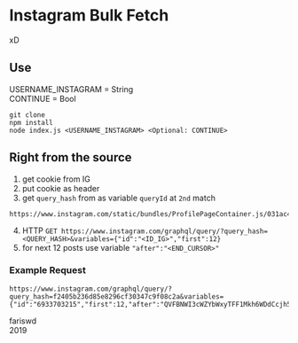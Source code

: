 # Instagram Bulk Fetch
xD

## Use
USERNAME_INSTAGRAM = String  
CONTINUE = Bool  

```
git clone
npm install
node index.js <USERNAME_INSTAGRAM> <Optional: CONTINUE>
```

## Right from the source
1. get cookie from IG
2. put cookie as header
3. get ```query_hash``` from as variable ```queryId``` at ```2nd``` match 
```
https://www.instagram.com/static/bundles/ProfilePageContainer.js/031ac4860b53.js
```
4. HTTP ```GET https://www.instagram.com/graphql/query/?query_hash=<QUERY_HASH>&variables={"id":"<ID_IG>","first":12}```
5. for next 12 posts use variable ```"after":"<END_CURSOR>"```

### Example Request
```
https://www.instagram.com/graphql/query/?query_hash=f2405b236d85e8296cf30347c9f08c2a&variables={"id":"6933703215","first":12,"after":"QVFBNWI3cWZYbWxyTFF1Mkh6WDdCcjh5Ti1ITkRsNXVXSGxob3I2VW5ldTVKVmVoVlQ4ZlF2RlFNa3M1OFhXYVlSSS1jN3JDU0s4QXl5bG9nY2ppVXNQRg=="}
```

fariswd  
2019